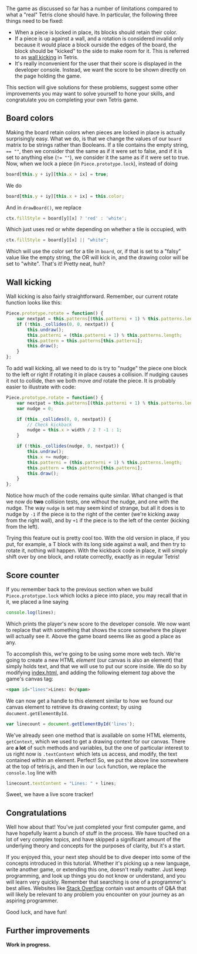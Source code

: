 The game as discussed so far has a number of limitations compared to what a
"real" Tetris clone should have. In particular, the following three things need
to be fixed:

  - When a piece is locked in place, its blocks should retain their color.
  - If a piece is up against a wall, and a rotation is considered invalid only
    because it would place a block ourside the edges of the board, the block
    should be "kicked" to the side to make room for it. This is referred to as
    [wall kicking](https://developer.chrome.com/devtools/docs/console) in
    Tetris.
  - It's really inconvenient for the user that their score is displayed in the
    developer console. Instead, we want the score to be shown directly on the
    page holding the game.

This section will give solutions for these problems, suggest some other
improvements you may want to solve yourself to hone your skills, and
congratulate you on completing your own Tetris game.

## Board colors

Making the board retain colors when pieces are locked in place is actually
surprisingly easy. What we do, is that we change the values of our `board`
matrix to be strings rather than Booleans. If a tile contains the empty string,
`== ""`, then we consider that the same as if it were set to false, and if it
is set to anything else (`!= ""`), we consider it the same as if it were set to
true. Now, when we lock a piece (in `Piece.prototype.lock`), instead of doing

```javascript
board[this.y + iy][this.x + ix] = true;
```

We do

```javascript
board[this.y + iy][this.x + ix] = this.color;
```

And in `drawBoard()`, we replace

```javascript
ctx.fillStyle = board[y][x] ? 'red' : 'white';
```

Which just uses red or white depending on whether a tile is occupied, with 

```javascript
ctx.fillStyle = board[y][x] || "white";
```

Which will use the color set for a tile in `board`, or, if that is set to a
"falsy" value like the empty string, the OR will kick in, and the drawing color
will be set to "white". That's it! Pretty neat, huh?

## Wall kicking

Wall kicking is also fairly straightforward. Remember, our current rotate
function looks like this:

```javascript
Piece.prototype.rotate = function() {
	var nextpat = this.patterns[(this.patterni + 1) % this.patterns.length];
	if (!this._collides(0, 0, nextpat)) {
		this.undraw();
		this.patterni = (this.patterni + 1) % this.patterns.length;
		this.pattern = this.patterns[this.patterni];
		this.draw();
	}
};
```

To add wall kicking, all we need to do is try to "nudge" the piece one block
to the left or right if rotating it in place causes a collision. If nudging
causes it not to collide, then we both move *and* rotate the piece. It is
probably easier to illustrate with code:

```javascript
Piece.prototype.rotate = function() {
	var nextpat = this.patterns[(this.patterni + 1) % this.patterns.length];
	var nudge = 0;

	if (this._collides(0, 0, nextpat)) {
		// Check kickback
		nudge = this.x > width / 2 ? -1 : 1;
	}

	if (!this._collides(nudge, 0, nextpat)) {
		this.undraw();
		this.x += nudge;
		this.patterni = (this.patterni + 1) % this.patterns.length;
		this.pattern = this.patterns[this.patterni];
		this.draw();
	}
};
```

Notice how much of the code remains quite similar. What changed is that we now
do **two** collision tests, one without the nudge, and one with the nudge. The
way `nudge` is set may seem kind of strange, but all it does is to nudge by
`-1` if the piece is to the right of the center (we're kicking away from the
right wall), and by `+1` if the piece is to the left of the center (kicking
from the left).

Trying this feature out is pretty cool too. With the old version in place, if
you put, for example, a T block with its long side against a wall, and then try
to rotate it, nothing will happen. With the kickback code in place, it will
simply shift over by one block, and rotate correctly, exactly as in regular
Tetris!

## Score counter

If you remember back to the previous section when we build
`Piece.prototype.lock` which locks a piece into place, you may recall that in
it, we placed a line saying

```javascript
console.log(lines);
```

Which prints the player's new score to the developer console. We now want to
replace that with something that shows the score somewhere the player will
actually see it. Above the game board seems like as good a place as any.

To accomplish this, we're going to be using some more web tech. We're going to
create a new HTML *element* (our canvas is also an element) that simply holds
text, and that we will use to put our score inside. We do so by modifying
[index.html](../index.html), and adding the following element *tag* above the
game's canvas tag:

```html
<span id="lines">Lines: 0</span>
```

We can now get a handle to this element similar to how we found our canvas
element to retrieve its drawing context; by using `document.getElementById`.

```javascript
var linecount = document.getElementById('lines');
```

We've already seen one method that is available on some HTML elements,
`getContext`, which we used to get a drawing context for our canvas. There are
**a lot** of such methods and variables, but the one of particular interest to
us right now is `.textContent` which lets us access, and modify, the text
contained within an element. Perfect! So, we put the above line somewhere at
the top of tetris.js, and then in our `lock` function, we replace the
`console.log` line with

```javascript
linecount.textContent = "Lines: " + lines;
```

Sweet, we have a live score tracker!

## Congratulations

Well how about that! You've just completed your first computer game, and have
hopefully learnt a bunch of stuff in the process. We have touched on a lot of
very complex topics, and have skipped a significant amount of the underlying
theory and concepts for the purposes of clarity, but it's a start.

If you enjoyed this, your next step should be to dive deeper into some of the
concepts introduced in this tutorial. Whether it's picking up a new language,
write another game, or extending this one, doesn't really matter. Just keep
programming, and look up things you do not know or understand, and you will
learn very quickly. Remember that searching is one of a programmer's best
allies. Websites like [Stack Overflow](http://stackoverflow.com/) contain vast
amounts of Q&A that will likely be relevant to any problem you encounter on
your journey as an aspiring programmer.

Good luck, and have fun!

## Further improvements

**Work in progress.**
